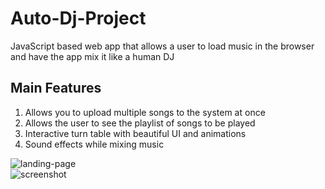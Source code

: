 # Auto-Dj-Project
JavaScript based web app that allows a user to load music in the browser and have the app mix it like a human DJ

## Main Features
1. Allows you to upload multiple songs to the system at once</br>
2. Allows the user to see the playlist of songs to be played</br>
3. Interactive turn table with beautiful UI and animations</br>
4. Sound effects while mixing music</br>

![landing-page](https://user-images.githubusercontent.com/35618554/118428299-c4512780-b694-11eb-9ca1-fe46a94908a9.JPG)</br>
![screenshot](https://user-images.githubusercontent.com/35618554/118427806-acc56f00-b693-11eb-89eb-3678efc4c7ce.JPG)
